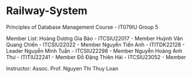 # Railway-System
Principles of Database Management Course - IT079IU
Group 5

Member List:
Hoàng Dương Gia Bảo - ITCSIU22017 - Member
Huỳnh Văn Quang Chiến - ITCSIU22022 - Member
Nguyễn Tiến Anh - ITITDK22128 - Leader
Nguyễn Minh Tuấn - ITCSIU22298 - Member
Nguyễn Hoàng Anh Thư - ITITIU22241 - Member
Đỗ Đặng Thiên Hải - ITCSIU23052 - Member

Instructor: Assoc. Prof. Nguyen Thi Thuy Loan 
